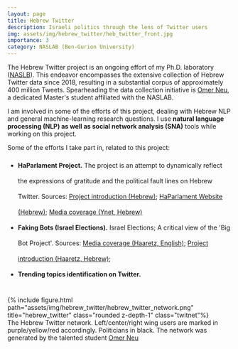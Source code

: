 ```yaml
---
layout: page
title: Hebrew Twitter
description: Israeli politics through the lens of Twitter users 
img: assets/img/hebrew_twitter/heb_twitter_front.jpg
importance: 3
category: NASLAB (Ben-Gurion University)
---
```


The Hebrew Twitter project is an ongoing effort of my Ph.D. laboratory (<a href="https://www.naslab.ise.bgu.ac.il/">NASLB</a>). This endeavor encompasses the extensive collection of Hebrew Twitter data since 2018, resulting in a substantial corpus of approximately 400 million Tweets. Spearheading the data collection initiative is <a href="https://twitter.com/neuomer?lang=en">Omer Neu</a>, a dedicated Master's student affiliated with the NASLAB. 

I am involved in some of the efforts of this project, dealing with Hebrew NLP and general machine-learning research questions. I use <b>natural language processing (NLP) as well as social network analysis (SNA)</b> tools while working on this project.

Some of the efforts I take part in, related to this project:
<ul type="a" style="line-height: 2.5em; margin-bottom: 15px">
    <li><b>HaParlament Project.</b> 
        The project is an attempt to dynamically reflect the expressions of gratitude and the political fault lines on Hebrew Twitter. Sources: <a href="https://www.naslab.ise.bgu.ac.il/haparlament">Project introduction (Hebrew)</a>; <a href="https://icc.ise.bgu.ac.il/yalla/haparlament/">HaParlament Website (Hebrew)</a>; <a href="https://www.ynet.co.il/articles/0,7340,L-5588885,00.html">Media coverage (Ynet, Hebrew)</a></li>
    <li><b>Faking Bots (Israel Elections).</b> 
        Israel Elections; A critical view of the 'Big Bot Project'. Sources: <a href="https://www.haaretz.com/israel-news/elections/.premium-researchers-find-no-proof-of-covert-social-media-network-working-to-boost-netanyahu-1.7089648">Media coverage (Haaretz, English)</a>; <a href="https://www.haaretz.co.il/captain/net/.premium-1.7846024">Project introduction (Haaretz, Hebrew)</a>;</li>
    <li><b>Trending topics identification on Twitter.</b></li>
</ul>

<br>
<style>
.twitnet {
    max-width: 75%;
    margin: 0 auto; /* Center the image horizontally */
    display: flex;
    justify-content: center; /* Center the image vertically */
    align-items: center; /* Center the image vertically */
}
</style>
<div class="row">
    <div class="col-sm mt-3 mt-md-0">
        {% include figure.html path="assets/img/hebrew_twitter/hebrew_twitter_network.png" title="hebrew_twitter" class="rounded z-depth-1" class="twitnet"%}
    </div>
</div>
<div class="caption">
    The Hebrew Twitter network. Left/center/right wing users are marked in purple/yellow/red accordingly. Politicians in black. The network was generated by the talented student <a href="https://twitter.com/neuomer?lang=en">Omer Neu</a>
</div>
